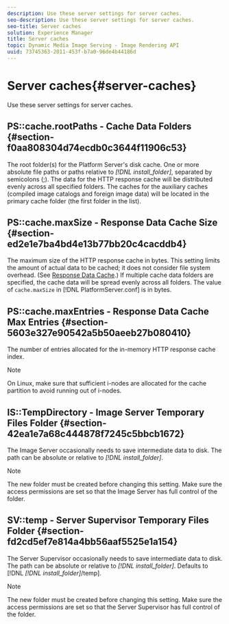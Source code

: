 ```yaml
---
description: Use these server settings for server caches.
seo-description: Use these server settings for server caches.
seo-title: Server caches
solution: Experience Manager
title: Server caches
topic: Dynamic Media Image Serving - Image Rendering API
uuid: 73745363-2011-453f-b7a0-96de4b44186d
---
```


# Server caches{#server-caches}

Use these server settings for server caches.

## PS::cache.rootPaths - Cache Data Folders {#section-f0aa808304d74ecdb0c3644f11906c53}

The root folder(s) for the Platform Server's disk cache. One or more absolute file paths or paths relative to *[!DNL install_folder]*, separated by semicolons (;). The data for the HTTP response cache will be distributed evenly across all specified folders. The caches for the auxiliary caches (compiled image catalogs and foreign image data) will be located in the primary cache folder (the first folder in the list).

## PS::cache.maxSize - Response Data Cache Size {#section-ed2e1e7ba4bd4e13b77bb20c4cacddb4}

The maximum size of the HTTP response cache in bytes. This setting limits the amount of actual data to be cached; it does not consider file system overhead. (See [Response Data Cache](../../../../is-api/image-serving-api-ref/c-configuration-and-administration/c-data-caches/c-response-data-cache.md#concept-81ea996c242441f2a69f7e9d9b3a29ca).) If multiple cache data folders are specified, the cache data will be spread evenly across all folders. The value of `cache.maxSize` in [!DNL PlatformServer.conf] is in bytes.

## PS::cache.maxEntries - Response Data Cache Max Entries {#section-5603e327e90542a5b50aeeb27b080410}

The number of entries allocated for the in-memory HTTP response cache index.

>[!NOTE]
>
>On Linux, make sure that sufficient i-nodes are allocated for the cache partition to avoid running out of i-nodes.

## IS::TempDirectory - Image Server Temporary Files Folder {#section-42ea1e7a68c444878f7245c5bbcb1672}

The Image Server occasionally needs to save intermediate data to disk. The path can be absolute or relative to *[!DNL install_folder]*.

>[!NOTE]
>
>The new folder must be created before changing this setting. Make sure the access permissions are set so that the Image Server has full control of the folder.

## SV::temp - Server Supervisor Temporary Files Folder {#section-fd2cd5ef7e814a4bb56aaf5525e1a154}

The Server Supervisor occasionally needs to save intermediate data to disk. The path can be absolute or relative to *[!DNL install_folder]*. Defaults to [!DNL  *[!DNL install_folder]*/temp].

>[!NOTE]
>
>The new folder must be created before changing this setting. Make sure the access permissions are set so that the Server Supervisor has full control of the folder.

